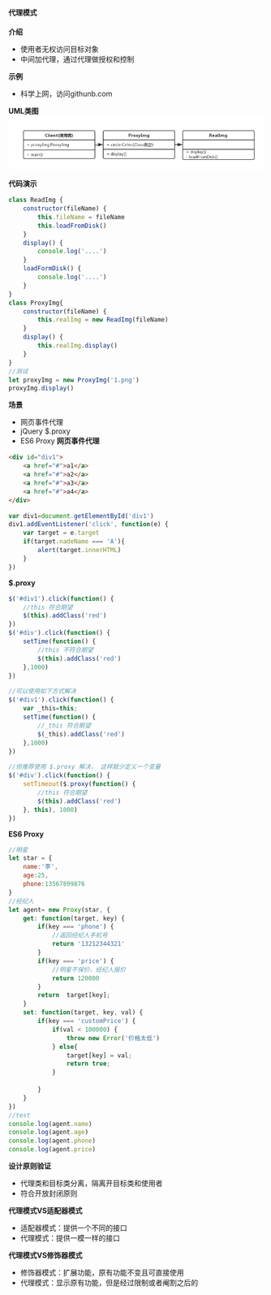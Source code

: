 #### 代理模式
**介绍**
- 使用者无权访问目标对象
- 中间加代理，通过代理做授权和控制 

**示例**
- 科学上网，访问githunb.com

**UML类图**
![代理模式](6.代理模式UML.png)

**代码演示**
```js
class ReadImg {
    constructor(fileName) {
        this.fileName = fileName
        this.loadFromDisk()
    }
    display() {
        console.log('....')
    }
    loadFormDisk() {
        console.log('....')
    }
}
class ProxyImg{
    constructor(fileName) {
        this.realImg = new ReadImg(fileName)
    }
    display() {
        this.realImg.display()
    }
}
//测试
let proxyImg = new ProxyImg('1.png')
proxyImg.display()
```

**场景**
- 网页事件代理
- jQuery $.proxy
- ES6 Proxy
**网页事件代理**
```html
<div id="div1">
    <a href="#">a1</a>
    <a href="#">a2</a>
    <a href="#">a3</a>
    <a href="#">a4</a>
</div>
```
```js
var div1=document.getElementById('div1')
div1.addEventListener('click', function(e) {
    var target = e.target
    if(target.nadeName === 'A'){
        alert(target.innerHTML)
    }
})
```
**$.proxy**
```js
$('#div1').click(function() {
    //this 符合期望
    $(this).addClass('red')
})
$('#div').click(function() {
    setTime(function() {
        //this 不符合期望
        $(this).addClass('red')
    },1000)
})
```
```js
//可以使用如下方式解决
$('#div1').click(function() {
    var _this=this;
    setTime(function() {
        //_this 符合期望
        $(_this).addClass('red')
    },1000)
})
```
```js
//但推荐使用 $.proxy 解决， 这样就少定义一个变量
$('#div').click(function() {
    setTimeout($.proxy(function() {
        //this 符合期望
        $(this).addClass('red')
    }, this), 1000)
})
```

**ES6 Proxy**
```js
//明星
let star = {
    name:'李',
    age:25,
    phone:13567899876
}
//经纪人
let agent= new Proxy(star, {
    get: function(target, key) {
        if(key === 'phone') {
            //返回经纪人手机号
            return '13212344321'
        }
        if(key === 'price') {
            //明星不保价，经纪人报价
            return 120000
        }
        return  target[key];
    }
    set: function(target, key, val) {
        if(key === 'customPrice') {
            if(val < 100000) {
                throw new Error('价格太低')
            } else{
                target[key] = val;
                return true;
            }

        }
    }
})
//test 
console.log(agent.name)
console.log(agent.age)
console.log(agent.phone)
console.log(agent.price)
```

**设计原则验证**
- 代理类和目标类分离，隔离开目标类和使用者
- 符合开放封闭原则

**代理模式VS适配器模式**
- 适配器模式：提供一个不同的接口
- 代理模式：提供一模一样的接口

**代理模式VS修饰器模式**
- 修饰器模式：扩展功能，原有功能不变且可直接使用
- 代理模式：显示原有功能，但是经过限制或者阉割之后的